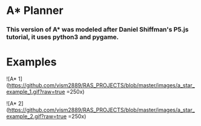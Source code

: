 # A* Planner

### This version of A* was modeled after Daniel Shiffman's P5.js tutorial, it uses python3 and pygame.



# Examples
![A* 1](https://github.com/vism2889/RAS_PROJECTS/blob/master/images/a_star_example_1.gif?raw=true =250x)


![A* 2](https://github.com/vism2889/RAS_PROJECTS/blob/master/images/a_star_example_2.gif?raw=true =250x)
